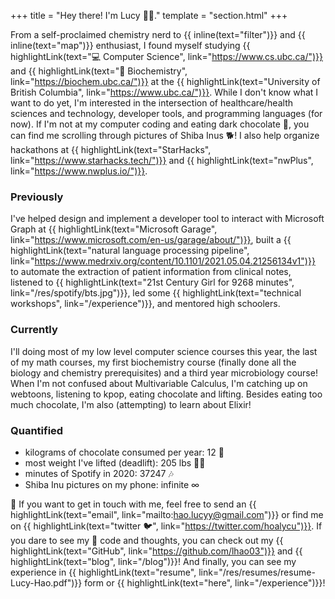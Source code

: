 +++
title = "Hey there! I'm Lucy 👋🏼."
template = "section.html"
+++

From a self-proclaimed chemistry nerd to {{ inline(text="filter")}} and {{ inline(text="map")}} enthusiast, I found myself studying {{ highlightLink(text="💻 Computer Science", link="https://www.cs.ubc.ca/")}} and {{ highlightLink(text="🧬 Biochemistry", link="https://biochem.ubc.ca/")}} at the {{ highlightLink(text="University of British Columbia", link="https://www.ubc.ca/")}}. While I don't know what I want to do yet, I'm interested in the intersection of healthcare/health sciences and technology, developer tools, and programming languages (for now). If I'm not at my computer coding and eating dark chocolate 🍫, you can find me scrolling through pictures of Shiba Inus 🐕! I also help organize hackathons at {{ highlightLink(text="StarHacks", link="https://www.starhacks.tech/")}} and {{ highlightLink(text="nwPlus", link="https://www.nwplus.io/")}}.

### Previously
I've helped design and implement a developer tool to interact with Microsoft Graph at {{ highlightLink(text="Microsoft Garage", link="https://www.microsoft.com/en-us/garage/about/")}}, built a {{ highlightLink(text="natural language processing pipeline", link="https://www.medrxiv.org/content/10.1101/2021.05.04.21256134v1")}} to automate the extraction of patient information from clinical notes, listened to {{ highlightLink(text="21st Century Girl for 9268 minutes", link="/res/spotify/bts.jpg")}}, led some {{ highlightLink(text="technical workshops", link="/experience")}}, and mentored high schoolers.

### Currently
I'll doing most of my low level computer science courses this year, the last of my math courses, my first biochemistry course (finally done all the biology and chemistry prerequisites) and a third year microbiology course! When I'm not confused about Multivariable Calculus, I'm catching up on webtoons, listening to kpop, eating chocolate and lifting. Besides eating too much chocolate, I'm also (attempting) to learn about Elixir! 

### Quantified
- kilograms of chocolate consumed per year: 12 🍫
- most weight I've lifted (deadlift): 205 lbs 🏋️‍♀️
- minutes of Spotify in 2020: 37247 🎶
- Shiba Inu pictures on my phone: infinite ∞

💖 If you want to get in touch with me, feel free to send an {{ highlightLink(text="email", link="mailto:hao.lucyy@gmail.com")}} or find me on {{ highlightLink(text="twitter 🐦", link="https://twitter.com/hoalycu")}}. If you dare to see my 🍝 code and thoughts, you can check out my {{ highlightLink(text="GitHub", link="https://github.com/lhao03")}} and {{ highlightLink(text="blog", link="/blog")}}! And finally, you can see my experience in {{ highlightLink(text="resume", link="/res/resumes/resume-Lucy-Hao.pdf")}} form or {{ highlightLink(text="here", link="/experience")}}!